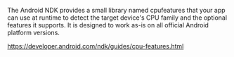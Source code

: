 The Android NDK provides a small library named cpufeatures that your app can use at runtime to detect the target device's CPU family and the optional
features it supports.
It is designed to work as-is on all official Android platform versions.

https://developer.android.com/ndk/guides/cpu-features.html

